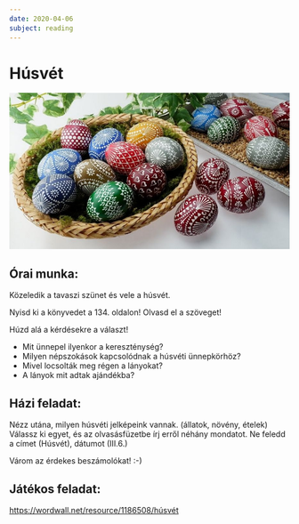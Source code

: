 ```yaml
---
date: 2020-04-06
subject: reading
---
```


# Húsvét      

![Húsvét](2020-04-06-olvasas.jpg)        

## Órai munka:

Közeledik a tavaszi szünet és vele a húsvét.

Nyisd ki a könyvedet a 134. oldalon! Olvasd el a szöveget!

Húzd alá a kérdésekre a választ!

* Mit ünnepel ilyenkor a kereszténység?
* Milyen népszokások kapcsolódnak a húsvéti ünnepkörhöz?
* Mivel locsolták meg régen a lányokat?
* A lányok mit adtak ajándékba?

## Házi feladat:

Nézz utána, milyen húsvéti jelképeink vannak. (állatok, növény, ételek)
Válassz ki egyet, és az olvasásfüzetbe írj erről néhány mondatot.
Ne feledd a címet (Húsvét), dátumot (III.6.)

Várom az érdekes beszámolókat! :-)

## Játékos feladat:

https://wordwall.net/resource/1186508/húsvét
